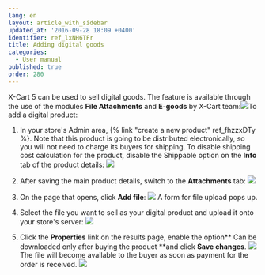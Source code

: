 ```yaml
---
lang: en
layout: article_with_sidebar
updated_at: '2016-09-28 18:09 +0400'
identifier: ref_lxNH6TFr
title: Adding digital goods
categories:
  - User manual
published: true
order: 280
---
```



X-Cart 5 can be used to sell digital goods. The feature is available through the use of the modules **File Attachments** and **E-goods** by X-Cart team:![]({{site.baseurl}}/attachments/6389800/8719222.png)To add a digital product:

1.  In your store's Admin area, {% link "create a new product" ref_fhzzxDTy %}. Note that this product is going to be distributed electronically, so you will not need to charge its buyers for shipping. To disable shipping cost calculation for the product, disable the Shippable option on the **Info** tab of the product details:
    ![]({{site.baseurl}}/attachments/6389800/8719223.png)
2.  After saving the main product details, switch to the **Attachments** tab:
    ![]({{site.baseurl}}/attachments/6389800/8719224.png)
3.  On the page that opens, click **Add file**:
    ![]({{site.baseurl}}/attachments/6389800/8719225.png)
    A form for file upload pops up.

4.  Select the file you want to sell as your digital product and upload it onto your store's server:
    ![]({{site.baseurl}}/attachments/6389800/6586452.png)

5.  Click the **Properties** link on the results page, enable the option** Can be downloaded only after buying the product **and click **Save changes**.
    ![]({{site.baseurl}}/attachments/6389800/6586453.png)
    The file will become available to the buyer as soon as payment for the order is received.
    ![]({{site.baseurl}}/attachments/6389800/6586454.png)


